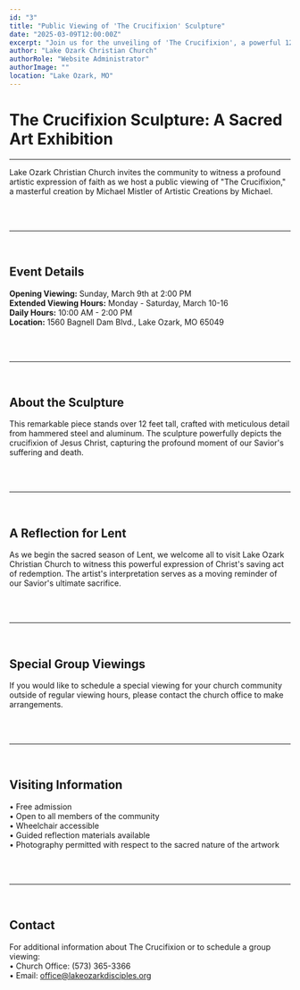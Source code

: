 ```yaml
---
id: "3"
title: "Public Viewing of 'The Crucifixion' Sculpture"
date: "2025-03-09T12:00:00Z"
excerpt: "Join us for the unveiling of 'The Crucifixion', a powerful 12-foot sculpture by artist Michael Mistler, marking the beginning of Lent."
author: "Lake Ozark Christian Church"
authorRole: "Website Administrator"
authorImage: ""
location: "Lake Ozark, MO"
---
```


# The Crucifixion Sculpture: A Sacred Art Exhibition

---

Lake Ozark Christian Church invites the community to witness a profound artistic expression of faith as we host a public viewing of "The Crucifixion," a masterful creation by Michael Mistler of Artistic Creations by Michael.

<br>
<br>

---
<br>

## Event Details

**Opening Viewing:** Sunday, March 9th at 2:00 PM
<br>
**Extended Viewing Hours:** Monday - Saturday, March 10-16
<br>
**Daily Hours:** 10:00 AM - 2:00 PM
<br>
**Location:** 1560 Bagnell Dam Blvd., Lake Ozark, MO 65049

<br>
<br>

---
<br>

## About the Sculpture

This remarkable piece stands over 12 feet tall, crafted with meticulous detail from hammered steel and aluminum. The sculpture powerfully depicts the crucifixion of Jesus Christ, capturing the profound moment of our Savior's suffering and death.

<br>
<br>

---
<br>

## A Reflection for Lent

As we begin the sacred season of Lent, we welcome all to visit Lake Ozark Christian Church to witness this powerful expression of Christ's saving act of redemption. The artist's interpretation serves as a moving reminder of our Savior's ultimate sacrifice.

<br>
<br>

---
<br>

## Special Group Viewings

If you would like to schedule a special viewing for your church community outside of regular viewing hours, please contact the church office to make arrangements.

<br>
<br>

---
<br>

## Visiting Information

• Free admission
<br>
• Open to all members of the community
<br>
• Wheelchair accessible
<br>
• Guided reflection materials available
<br>
• Photography permitted with respect to the sacred nature of the artwork

<br>
<br>

---
<br>

## Contact

For additional information about The Crucifixion or to schedule a group viewing:
<br>
• Church Office: (573) 365-3366
<br>
• Email: office@lakeozarkdisciples.org
